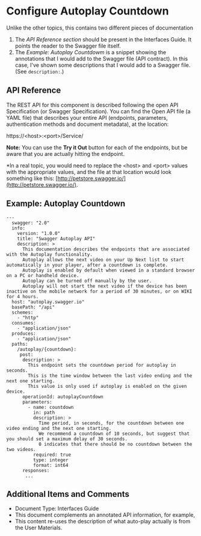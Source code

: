 # Configure Autoplay Countdown

Unlike the other topics, this contains two different pieces of documentation
1. The *API Reference section* should be present in the Interfaces Guide. It points the reader to the Swagger file itself. 
1. The *Example: Autoplay Countdowm* is a snippet showing the annotations that I would add to the Swagger file (API contract). In this case, I've shown some descriptions that I would add to a Swagger file. (See `description:`.)

## API Reference 

The REST API for this component is described following the open API Specification (or Swagger Specification). You can find the Open API file (a YAML file) that describes your entire API (endpoints, parameters, authentication methods and document metadata), at the location:

https://&lt;host&gt;:&lt;port&gt;/Service/ 

**Note:** You can use the **Try it Out** button for each of the endpoints, but be aware that you are actually hitting the endpoint.  
  
*In a real topic, you would need to replace the &lt;host&gt; and &lt;port&gt; values with the appropriate values, and the file at that location would look something like this: [http://petstore.swagger.io/](http://petstore.swagger.io/). 

## Example: Autoplay Countdown

```
---
  swagger: "2.0"
  info: 
    version: "1.0.0"
    title: "Swagger Autoplay API"
    description: >
      This documentation describes the endpoints that are associated with the Autoplay functionality. 
      Autoplay allows the next video on your Up Next list to start automatically in your player, after a countdown is complete.
      Autoplay is enabled by default when viewed in a standard browser on a PC or handheld device. 
      Autoplay can be turned off manually by the user. 
      Autoplay will not start the next video if the device has been inactive on the mobile network for a period of 30 minutes, or on WIKI for 4 hours. 
  host: "autoplay.swagger.io"
  basePath: "/api"
  schemes: 
    - "http"
  consumes: 
    - "application/json"
  produces: 
    - "application/json"
  paths: 
    /autoplay/{countdown}: 
     post:
      description: > 
        This endpoint sets the countdown period for autoplay in seconds.
        This is the time window between the last video ending and the next one starting. 
        This value is only used if autoplay is enabled on the given device. 
      operationId: autoplayCountdown
      parameters:
        - name: countdown
          in: path
          description: > 
            Time period, in seconds, for the countdown between one video ending and the next one starting. 
            We recommend a countdown of 10 seconds, but suggest that you should set a maximum delay of 30 seconds. 
            0 indicates that there should be no countdown between the two videos. 
          required: true
          type: integer
          format: int64
      responses:
       ...
```

## Additional Items and Comments

* Document Type: Interfaces Guide
* This document complements an annotated API information, for example,  
* This content re-uses the description of what auto-play actually is from the User Materials. 
